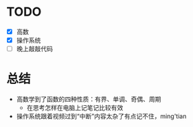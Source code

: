 # TODO
- [x] 高数
- [x] 操作系统
- [ ] 晚上敲敲代码

# 总结
- 高数学到了函数的四种性质：有界、单调、奇偶、周期
	- 在思考怎样在电脑上记笔记比较有效
- 操作系统跟着视频过到“中断”内容太杂了有点记不住，ming'tian